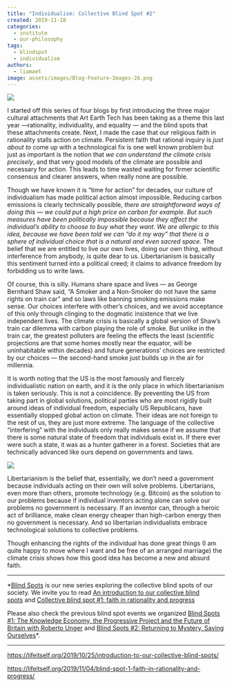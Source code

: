 ```yaml
---
title: "Individualism: Collective Blind Spot #2"
created: 2019-11-18
categories: 
  - institute
  - our-philosophy
tags: 
  - blindspot
  - individualism
authors: 
  - liamaet
image: assets/images/Blog-Feature-Images-26.png
---
```


![](assets/images/Blog-Feature-Images-26-1024x576.png)

I started off this series of four blogs by first introducing the three major cultural attachments that Art Earth Tech has been taking as a theme this last year —rationality, individuality, and equality — and the blind spots that these attachments create. Next, I made the case that our religious faith in rationality stalls action on climate. Persistent faith that rational inquiry is _just about to_ come up with a technological fix is one well known problem but just as important is the notion that _we can understand the climate crisis precisely_, and that very good models of the climate are possible and necessary for action. This leads to time wasted waiting for firmer scientific consensus and clearer answers, when really none are possible.

Though we have known it is “time for action” for decades, our culture of individualism has made political action almost impossible. Reducing carbon emissions is clearly technically possible, _there are straightforward ways of doing this — we could put a high price on carbon for example. But such measures have been politically impossible because they affect the individual’s ability to choose to buy what they want. We are allergic to this idea, because we have been told we can “do it my way” that there is a sphere of individual choice that is a natural and even sacred space._ The belief that we are entitled to live our own lives, doing our own thing, without interference from anybody, is quite dear to us. Libertarianism is basically this sentiment turned into a political creed; it claims to advance freedom by forbidding us to write laws.

Of course, this is silly. Humans share space and lives — as George Bernhard Shaw said, “A Smoker and a Non-Smoker do not have the same rights on train car” and so laws like banning smoking emissions make sense. Our choices interfere with other’s choices, and we avoid acceptance of this only through clinging to the dogmatic insistence that we live independent lives. The climate crisis is basically a global version of Shaw’s train car dilemma with carbon playing the role of smoke. But unlike in the train car, the greatest polluters are feeling the effects the least (scientific projections are that some homes mostly near the equator, will be uninhabitable within decades) and future generations’ choices are restricted by our choices — the second-hand smoke just builds up in the air for millennia.

It is worth noting that the US is the most famously and fiercely individualistic nation on earth, and it is the only place in which libertarianism is taken seriously. This is not a coincidence. By preventing the US from taking part in global solutions, political parties who are most rigidly built around ideas of individual freedom, especially US Republicans, have essentially stopped global action on climate. Their ideas are not foreign to the rest of us, they are just more extreme. The language of the collective “interfering” with the individuals only really makes sense if we assume that there is some natural state of freedom that individuals exist in. If there ever were such a state, it was as a hunter gatherer in a forest. Societies that are technically advanced like ours depend on governments and laws.

![](https://artearthtech.files.wordpress.com/2020/03/blog-blind-spot-no2.jpg?w=580)

Libertarianism is the belief that, essentially, we don’t need a government because individuals acting on their own will solve problems. Libertarians, even more than others, promote technology (e.g. Bitcoin) as the solution to our problems because if individual inventors acting alone can solve our problems no government is necessary. If an inventor can, through a heroic act of brilliance, make clean energy cheaper than high-carbon energy then no government is necessary. And so libertarian individualists embrace technological solutions to collective problems.

Though enhancing the rights of the individual has done great things (I am quite happy to move where I want and be free of an arranged marriage) the climate crisis shows how this good idea has become a new and absurd faith.

* * *

\*[Blind Spots](https://artearthtech.com/institute/blind-spots/) is our new series exploring the collective blind spots of our society. We invite you to read [An introduction to our collective blind spots](https://artearthtech.com/2019/10/25/introduction-to-our-collective-blind-spots/) and [Collective blind spot #1: faith in rationality and progress](https://artearthtech.com/2019/11/04/blind-spot-1-faith-in-rationality-and-progress/)

Please also check the previous blind spot events we organized [Blind Spots #1: The Knowledge Economy, the Progressive Project and the Future of Britain with Roberto Unger](https://artearthtech.com/2019/05/01/interview-roberto-unger/) and [Blind Spots #2: Returning to Mystery, Saving Ourselves](https://artearthtech.com/2019/04/17/blind-spots-2-returning-to-mystery/)\*.

* * *

https://lifeitself.org/2019/10/25/introduction-to-our-collective-blind-spots/

https://lifeitself.org/2019/11/04/blind-spot-1-faith-in-rationality-and-progress/
